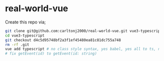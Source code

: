 # real-world-vue

Create this repo via;

```bash
git clone git@github.com:carltonj2000/real-world-vue.git vue3-typescript
cd vue3-typescript
git checkout d4c5d95748bf2a3f1ef45480ea81c81dc755a748
rm -rf .git
vue add typescript # no class style syntax, yes babel, yes all to ts, no compile js
# fix getEvent(id) to getEvent(id: string)
```
